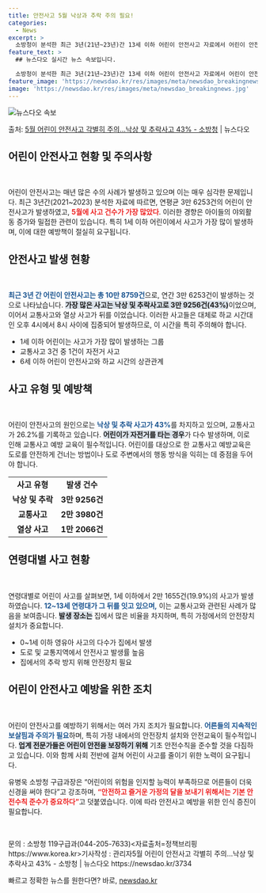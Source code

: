 ```yaml
---
title: 안전사고 5월 낙상과 추락 주의 필요!
categories:
  - News
excerpt: >
  소방청이 분석한 최근 3년(21년~23년)간 13세 이하 어린이 안전사고 자료에서 어린이 안전사고는 총 10…
feature_text: >
  ## 뉴스다오 실시간 뉴스 속보입니다.

  소방청이 분석한 최근 3년(21년~23년)간 13세 이하 어린이 안전사고 자료에서 어린이 안전사고는 총 10…
feature_image: 'https://newsdao.kr/res/images/meta/newsdao_breakingnews.jpg'
image: 'https://newsdao.kr/res/images/meta/newsdao_breakingnews.jpg'
---
```


![뉴스다오 속보](https://newsdao.kr/res/images/meta/newsdao_breakingnews.jpg)

<p>출처: <a href="https://newsdao.kr/3734" rel="dofollow">5월 어린이 안전사고 각별히 주의…낙상 및 추락사고 43% - 소방청</a> | 뉴스다오</p>

<h2 data-ke-size="size26">어린이 안전사고 현황 및 주의사항</h2>
<p data-ke-size="size16">&nbsp;</p>
어린이 안전사고는 매년 많은 수의 사례가 발생하고 있으며 이는 매우 심각한 문제입니다. 최근 3년간(2021~2023) 분석한 자료에 따르면, 연평균 3만 6253건의 어린이 안전사고가 발생하였고, <b><span style="color: #ee2323;">5월에 사고 건수가 가장 많았다</span></b>. 이러한 경향은 아이들의 야외활동 증가와 밀접한 관련이 있습니다. 특히 1세 이하 어린이에서 사고가 가장 많이 발생하며, 이에 대한 예방책이 절실히 요구됩니다.

<h2 data-ke-size="size26">안전사고 발생 현황</h2>
<p data-ke-size="size16">&nbsp;</p>
<b><span style="color: #1a5490;">최근 3년 간 어린이 안전사고는 총 10만 8759건</span></b>으로, 연간 3만 6253건이 발생하는 것으로 나타났습니다. <b><span style="background-color: #21538527;">가장 많은 사고는 낙상 및 추락사고로 3만 9256건(43%)</span></b>이었으며, 이어서 교통사고와 열상 사고가 뒤를 이었습니다. 이러한 사고들은 대체로 하교 시간대인 오후 4시에서 8시 사이에 집중되어 발생하므로, 이 시간을 특히 주의해야 합니다.

<ul>
    <li>1세 이하 어린이는 사고가 가장 많이 발생하는 그룹</li>
    <li>교통사고 3건 중 1건이 자전거 사고</li>
    <li>6세 이하 어린이 안전사고와 하교 시간의 상관관계</li>
</ul>

<h2 data-ke-size="size26">사고 유형 및 예방책</h2>
<p data-ke-size="size16">&nbsp;</p>
어린이 안전사고의 원인으로는 <b><span style="color: #1a5490;">낙상 및 추락 사고가 43%</span></b>를 차지하고 있으며, 교통사고가 26.2%를 기록하고 있습니다. <b><span style="background-color: #21538527;">어린이가 자전거를 타는 경우</span></b>가 다수 발생하며, 이로 인해 교통사고 예방 교육이 필수적입니다. 어린이를 대상으로 한 교통사고 예방교육은 도로를 안전하게 건너는 방법이나 도로 주변에서의 행동 방식을 익히는 데 중점을 두어야 합니다.

<table>
    <tr>
        <td style="text-align: center; height: 17px;"><b>사고 유형</b></td>
        <td style="text-align: center; height: 17px;"><b>발생 건수</b></td>
    </tr>
    <tr>
        <td style="text-align: center; height: 17px;"><b>낙상 및 추락</b></td>
        <td style="text-align: center; height: 17px;"><b>3만 9256건</b></td>
    </tr>
    <tr>
        <td style="text-align: center; height: 17px;"><b>교통사고</b></td>
        <td style="text-align: center; height: 17px;"><b>2만 3980건</b></td>
    </tr>
    <tr>
        <td style="text-align: center; height: 17px;"><b>열상 사고</b></td>
        <td style="text-align: center; height: 17px;"><b>1만 2066건</b></td>
    </tr>
</table>

<h2 data-ke-size="size26">연령대별 사고 현황</h2>
<p data-ke-size="size16">&nbsp;</p>
연령대별로 어린이 사고를 살펴보면, 1세 이하에서 2만 1655건(19.9%)의 사고가 발생하였습니다. <b><span style="color: #1a5490;">12~13세 연령대가 그 뒤를 잇고 있으며,</span></b> 이는 교통사고와 관련된 사례가 많음을 보여줍니다. <b><span style="background-color: #21538527;">발생 장소는</span></b> 집에서 많은 비율을 차지하며, 특히 가정에서의 안전장치 설치가 중요합니다.

<ul>
    <li>0~1세 이하 영유아 사고의 다수가 집에서 발생</li>
    <li>도로 및 교통지역에서 안전사고 발생률 높음</li>
    <li>집에서의 추락 방지 위해 안전장치 필요</li>
</ul>

<h2 data-ke-size="size26">어린이 안전사고 예방을 위한 조치</h2>
<p data-ke-size="size16">&nbsp;</p>
어린이 안전사고를 예방하기 위해서는 여러 가지 조치가 필요합니다. <b><span style="color: #1a5490;">어른들의 지속적인 보살핌과 주의가 필요</span></b>하며, 특히 가정 내에서의 안전장치 설치와 안전교육이 필수적입니다. <b><span style="background-color: #21538527;">업계 전문가들은 어린이 안전을 보장하기 위해</span></b> 기초 안전수칙을 준수할 것을 다짐하고 있습니다. 이와 함께 사회 전반에 걸쳐 어린이 사고를 줄이기 위한 노력이 요구됩니다.

유병욱 소방청 구급과장은 “어린이의 위험을 인지할 능력이 부족하므로 어른들이 더욱 신경을 써야 한다”고 강조하며, <b><span style="color: #ee2323;">“안전하고 즐거운 가정의 달을 보내기 위해서는 기본 안전수칙 준수가 중요하다”</span></b>고 덧붙였습니다. 이에 따라 안전사고 예방을 위한 인식 증진이 필요합니다.

<p data-ke-size="size16">&nbsp;</p>
문의 : 소방청 119구급과(044-205-7633)<자료출처=정책브리핑 https://www.korea.kr>기사작성 : 관리자5월 어린이 안전사고 각별히 주의…낙상 및 추락사고 43% - 소방청 | 뉴스다오  https://newsdao.kr/3734 

빠르고 정확한 뉴스를 원한다면? 바로, <a href="https://newsdao.kr" rel="dofollow">newsdao.kr</a>


